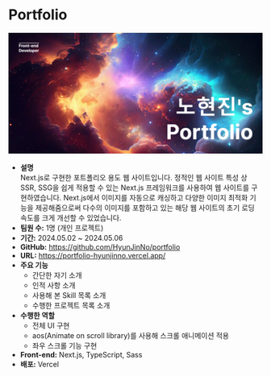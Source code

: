 # Portfolio

<img src="./public/portfolio/photo1.png" alt="photo">

<br>

- <b>설명</b>   
  Next.js로 구현한 포트폴리오 용도 웹 사이트입니다. 정적인 웹 사이트 특성 상 SSR, SSG을 쉽게 적용할 수 있는 Next.js 프레임워크를 사용하여 웹 사이트를 구현하였습니다. Next.js에서 이미지를 자동으로 캐싱하고 다양한 이미지 최적화 기능을 제공해줌으로써 다수의 이미지를 포함하고 있는 해당 웹 사이트의 초기 로딩 속도를 크게 개선할 수 있었습니다.
- <b>팀원 수:</b> 1명 (개인 프로젝트)
- <b>기간:</b> 2024.05.02 ~ 2024.05.06
- <b>GitHub:</b> https://github.com/HyunJinNo/portfolio
- <b>URL:</b> https://portfolio-hyunjinno.vercel.app/
- <b>주요 기능</b>
  - 간단한 자기 소개
  - 인적 사항 소개
  - 사용해 본 Skill 목록 소개
  - 수행한 프로젝트 목록 소개
- <b>수행한 역할</b>
  - 전체 UI 구현
  - aos(Animate on scroll library)를 사용해 스크롤 애니메이션 적용
  - 좌우 스크롤 기능 구현
- <b>Front-end:</b> Next.js, TypeScript, Sass
- <b>배포:</b> Vercel